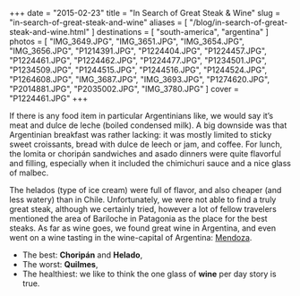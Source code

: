 +++
date    = "2015-02-23"
title   = "In Search of Great Steak & Wine"
slug    = "in-search-of-great-steak-and-wine"
aliases = [ "/blog/in-search-of-great-steak-and-wine.html" ]
destinations = [ "south-america", "argentina" ]
photos  = [
  "IMG_3649.JPG", "IMG_3651.JPG", "IMG_3654.JPG", "IMG_3656.JPG", "P1214391.JPG",
  "P1224404.JPG", "P1224457.JPG", "P1224461.JPG", "P1224462.JPG", "P1224477.JPG",
  "P1234501.JPG", "P1234509.JPG", "P1244515.JPG", "P1244516.JPG", "P1244524.JPG",
  "P1264608.JPG", "IMG_3687.JPG", "IMG_3693.JPG", "P1274620.JPG", "P2014881.JPG",
  "P2035002.JPG", "IMG_3780.JPG"
]
cover = "P1224461.JPG"
+++

If there is any food item in particular Argentinians like, we would say it’s meat and dulce de leche (boiled condensed milk). A big downside was that Argentinian breakfast was rather lacking: it was mostly limited to sticky sweet croissants, bread with dulce de leech or jam, and coffee. For lunch, the lomita or choripán sandwiches and asado dinners were quite flavorful and filling, especially when it included the chimichuri sauce and a nice glass of malbec.
<!--more-->
The helados (type of ice cream) were full of flavor, and also cheaper (and less watery) than in Chile. Unfortunately, we were not able to find a truly great steak, although we certainly tried, however a lot of fellow travelers mentioned the area of Bariloche in Patagonia as the place for the best steaks. As far as wine goes, we found great wine in Argentina, and even went on a wine tasting in the wine-capital of Argentina: [Mendoza](/bike-and-wine).

* The best: **Choripán** and **Helado**,
* The worst: **Quilmes**,
* The healthiest: we like to think the one glass of **wine** per day story is true.